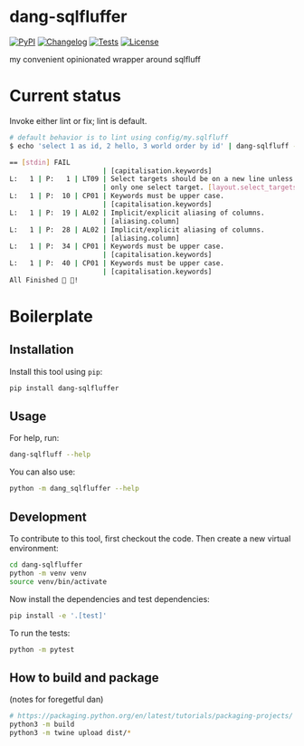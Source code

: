# dang-sqlfluffer

[![PyPI](https://img.shields.io/pypi/v/dang-sqlfluffer.svg)](https://pypi.org/project/dang-sqlfluffer/)
[![Changelog](https://img.shields.io/github/v/release/dannguyen/dang-sqlfluffer?include_prereleases&label=changelog)](https://github.com/dannguyen/dang-sqlfluffer/releases)
[![Tests](https://github.com/dannguyen/dang-sqlfluffer/actions/workflows/test.yml/badge.svg)](https://github.com/dannguyen/dang-sqlfluffer/actions/workflows/test.yml)
[![License](https://img.shields.io/badge/license-Apache%202.0-blue.svg)](https://github.com/dannguyen/dang-sqlfluffer/blob/master/LICENSE)

my convenient opinionated wrapper around sqlfluff


# Current status

Invoke either lint or fix; lint is default.

```sh
# default behavior is to lint using config/my.sqlfluff
$ echo 'select 1 as id, 2 hello, 3 world order by id' | dang-sqlfluff -

== [stdin] FAIL                                                                                                                      L:   1 | P:   1 | CP01 | Keywords must be upper case.
                       | [capitalisation.keywords]
L:   1 | P:   1 | LT09 | Select targets should be on a new line unless there is
                       | only one select target. [layout.select_targets]
L:   1 | P:  10 | CP01 | Keywords must be upper case.
                       | [capitalisation.keywords]
L:   1 | P:  19 | AL02 | Implicit/explicit aliasing of columns.
                       | [aliasing.column]
L:   1 | P:  28 | AL02 | Implicit/explicit aliasing of columns.
                       | [aliasing.column]
L:   1 | P:  34 | CP01 | Keywords must be upper case.
                       | [capitalisation.keywords]
L:   1 | P:  40 | CP01 | Keywords must be upper case.
                       | [capitalisation.keywords]
All Finished 📜 🎉!
```






# Boilerplate

## Installation

Install this tool using `pip`:
```bash
pip install dang-sqlfluffer
```
## Usage

For help, run:
```bash
dang-sqlfluff --help
```
You can also use:
```bash
python -m dang_sqlfluffer --help
```
## Development

To contribute to this tool, first checkout the code. Then create a new virtual environment:
```bash
cd dang-sqlfluffer
python -m venv venv
source venv/bin/activate
```
Now install the dependencies and test dependencies:
```bash
pip install -e '.[test]'
```
To run the tests:
```bash
python -m pytest
```


## How to build and package

(notes for foregetful dan)

```sh
# https://packaging.python.org/en/latest/tutorials/packaging-projects/
python3 -m build
python3 -m twine upload dist/*
```

